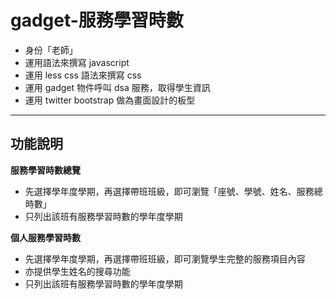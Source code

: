 gadget-服務學習時數
==========================

* 身份「老師」
* 運用語法來撰寫 javascript
* 運用 less css 語法來撰寫 css
* 運用 gadget 物件呼叫 dsa 服務，取得學生資訊
* 運用 twitter bootstrap 做為畫面設計的板型


----------


功能說明
-------

**服務學習時數總覽**

 * 先選擇學年度學期，再選擇帶班班級，即可瀏覽「座號、學號、姓名、服務總時數」
 * 只列出該班有服務學習時數的學年度學期

**個人服務學習時數**

 * 先選擇學年度學期，再選擇帶班班級，即可瀏覽學生完整的服務項目內容
 * 亦提供學生姓名的搜尋功能
 * 只列出該班有服務學習時數的學年度學期
